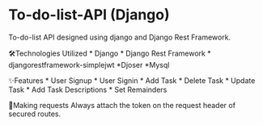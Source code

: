 # To-do-list-API (Django)
  To-do-list API designed using django and Django Rest Framework.

  🛠️Technologies Utilized
     * Django
     * Django Rest Framework
     * djangorestframework-simplejwt
     *Djoser
     *Mysql

  ✨Features
    * User Signup
    * User Signin
    * Add Task
    * Delete Task
    * Update Task
    * Add Task Descriptions
    * Set Remainders

  📮Making requests
    Always attach the token on the request header of secured routes.


